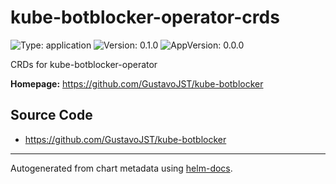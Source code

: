 # kube-botblocker-operator-crds

![Type: application](https://img.shields.io/badge/Type-application-informational?style=flat-square) ![Version: 0.1.0](https://img.shields.io/badge/Version-0.1.0-informational?style=flat-square) ![AppVersion: 0.0.0](https://img.shields.io/badge/AppVersion-0.0.0-informational?style=flat-square)

CRDs for kube-botblocker-operator

**Homepage:** <https://github.com/GustavoJST/kube-botblocker>

## Source Code

* <https://github.com/GustavoJST/kube-botblocker>

----------------------------------------------

Autogenerated from chart metadata using [helm-docs](https://github.com/norwoodj/helm-docs/).